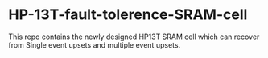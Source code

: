 # HP-13T-fault-tolerence-SRAM-cell
This repo contains the newly designed HP13T SRAM cell which can recover from Single event upsets and multiple event upsets.
